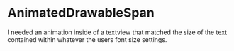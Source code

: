 # AnimatedDrawableSpan
I needed an animation inside of a textview that matched the size of the text contained within whatever the users font size settings.
